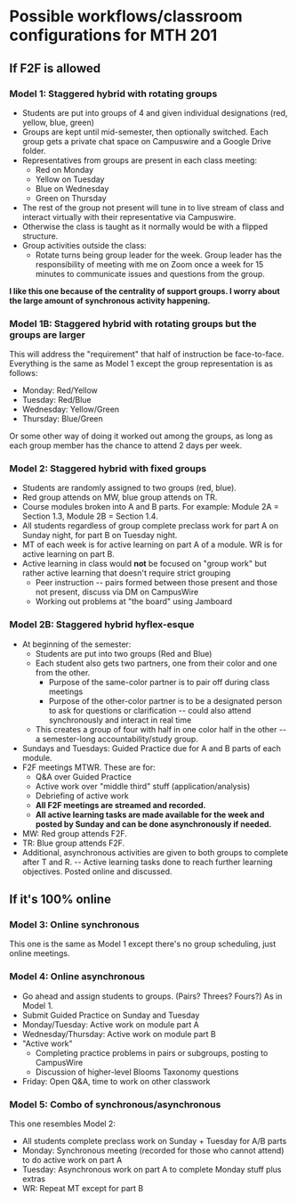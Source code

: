 # Possible workflows/classroom configurations for MTH 201 

## If F2F is allowed 

### Model 1: Staggered hybrid with rotating groups 

- Students are put into groups of 4 and given individual designations (red, yellow, blue, green)
- Groups are kept until mid-semester, then optionally switched. Each group gets a private chat space on Campuswire and a Google Drive folder. 
- Representatives from groups are present in each class meeting: 
  - Red on Monday
  - Yellow on Tuesday
  - Blue on Wednesday
  - Green on Thursday 
- The rest of the group not present will tune in to live stream of class and interact virtually with their representative via Campuswire. 
- Otherwise the class is taught as it normally would be with a flipped structure. 
- Group activities outside the class: 
  - Rotate turns being group leader for the week. Group leader has the responsibility of meeting with me on Zoom once a week for 15 minutes to communicate issues and questions from the group. 


**I like this one because of the centrality of support groups. I worry about the large amount of synchronous activity happening.** 

### Model 1B: Staggered hybrid with rotating groups but the groups are larger

This will address the "requirement" that half of instruction be face-to-face. Everything is the same as Model 1 except the group representation is as follows: 

- Monday: Red/Yellow
- Tuesday: Red/Blue
- Wednesday: Yellow/Green
- Thursday: Blue/Green

Or some other way of doing it worked out among the groups, as long as each group member has the chance to attend 2 days per week. 

### Model 2: Staggered hybrid with fixed groups 

- Students are randomly assigned to two groups (red, blue). 
- Red group attends on MW, blue group attends on TR. 
- Course modules broken into A and B parts. For example: Module 2A = Section 1.3, Module 2B = Section 1.4. 
- All students regardless of group complete preclass work for part A on Sunday night, for part B on Tuesday night. 
- MT of each week is for active learning on part A of a module. WR is for active learning on part B. 
- Active learning in class would **not** be focused on "group work" but rather active learning that doesn't require strict grouping
  - Peer instruction -- pairs formed between those present and those not present, discuss via DM on CampusWire 
  - Working out problems at "the board" using Jamboard


### Model 2B: Staggered hybrid hyflex-esque

- At beginning of the semester: 
  - Students are put into two groups (Red and Blue) 
  - Each student also gets two partners, one from their color and one from the other. 
    - Purpose of the same-color partner is to pair off during class meetings 
    - Purpose of the other-color partner is to be a designated person to ask for questions or clarification -- could also attend synchronously and interact in real time 
  - This creates a group of four with half in one color half in the other -- a semester-long accountability/study group.
- Sundays and Tuesdays: Guided Practice due for A and B parts of each module.  
- F2F meetings MTWR. These are for: 
  - Q&A over Guided Practice 
  - Active work over "middle third" stuff (application/analysis) 
  - Debriefing of active work
  - **All F2F meetings are streamed and recorded.**
  - **All active learning tasks are made available for the week and posted by Sunday and can be done asynchronously if needed.**  
- MW: Red group attends F2F. 
- TR: Blue group attends F2F. 
- Additional, asynchronous activities are given to both groups to complete after T and R. -- Active learning tasks done to reach further learning objectives. Posted online and discussed. 



## If it's 100% online 

### Model 3: Online synchronous 

This one is the same as Model 1 except there's no group scheduling, just online meetings. 


### Model 4: Online asynchronous 

- Go ahead and assign students to groups. (Pairs? Threes? Fours?) As in Model 1. 
- Submit Guided Practice on Sunday and Tuesday
- Monday/Tuesday: Active work on module part A
- Wednesday/Thursday: Active work on module part B
- "Active work"
  - Completing practice problems in pairs or subgroups, posting to CampusWire
  - Discussion of higher-level Blooms Taxonomy questions 
- Friday: Open Q&A, time to work on other classwork 

### Model 5: Combo of synchronous/asynchronous 

This one resembles Model 2:  

- All students complete preclass work on Sunday + Tuesday for A/B parts 
- Monday: Synchronous meeting (recorded for those who cannot attend) to do active work on part A
- Tuesday: Asynchronous work on part A to complete Monday stuff plus extras 
- WR: Repeat MT except for part B